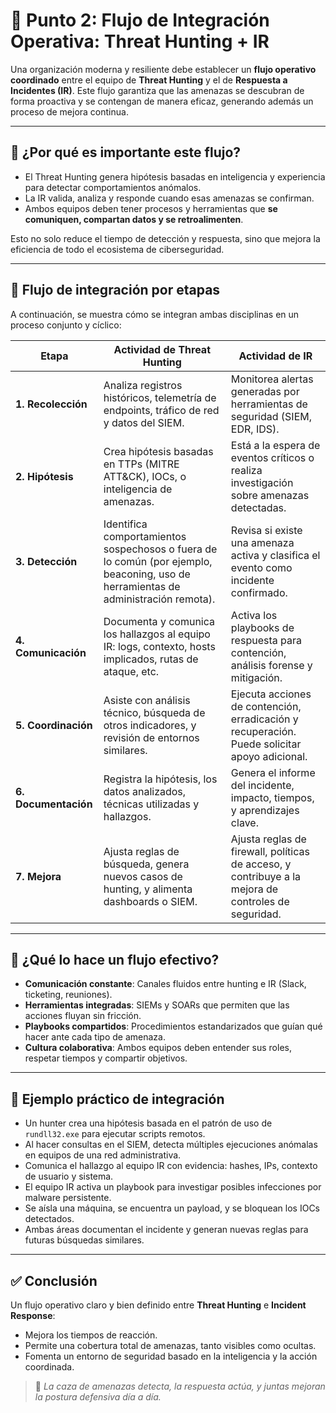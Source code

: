 # 🧠 Punto 2: Flujo de Integración Operativa: Threat Hunting + IR

Una organización moderna y resiliente debe establecer un **flujo operativo coordinado** entre el equipo de **Threat Hunting** y el de **Respuesta a Incidentes (IR)**. Este flujo garantiza que las amenazas se descubran de forma proactiva y se contengan de manera eficaz, generando además un proceso de mejora continua.

---

## 🧩 ¿Por qué es importante este flujo?

- El Threat Hunting genera hipótesis basadas en inteligencia y experiencia para detectar comportamientos anómalos.
- La IR valida, analiza y responde cuando esas amenazas se confirman.
- Ambos equipos deben tener procesos y herramientas que **se comuniquen, compartan datos y se retroalimenten**.

Esto no solo reduce el tiempo de detección y respuesta, sino que mejora la eficiencia de todo el ecosistema de ciberseguridad.

---

## 🔄 Flujo de integración por etapas

A continuación, se muestra cómo se integran ambas disciplinas en un proceso conjunto y cíclico:

| Etapa | Actividad de Threat Hunting | Actividad de IR |
|-------|------------------------------|------------------|
| **1. Recolección** | Analiza registros históricos, telemetría de endpoints, tráfico de red y datos del SIEM. | Monitorea alertas generadas por herramientas de seguridad (SIEM, EDR, IDS). |
| **2. Hipótesis** | Crea hipótesis basadas en TTPs (MITRE ATT&CK), IOCs, o inteligencia de amenazas. | Está a la espera de eventos críticos o realiza investigación sobre amenazas detectadas. |
| **3. Detección** | Identifica comportamientos sospechosos o fuera de lo común (por ejemplo, beaconing, uso de herramientas de administración remota). | Revisa si existe una amenaza activa y clasifica el evento como incidente confirmado. |
| **4. Comunicación** | Documenta y comunica los hallazgos al equipo IR: logs, contexto, hosts implicados, rutas de ataque, etc. | Activa los playbooks de respuesta para contención, análisis forense y mitigación. |
| **5. Coordinación** | Asiste con análisis técnico, búsqueda de otros indicadores, y revisión de entornos similares. | Ejecuta acciones de contención, erradicación y recuperación. Puede solicitar apoyo adicional. |
| **6. Documentación** | Registra la hipótesis, los datos analizados, técnicas utilizadas y hallazgos. | Genera el informe del incidente, impacto, tiempos, y aprendizajes clave. |
| **7. Mejora** | Ajusta reglas de búsqueda, genera nuevos casos de hunting, y alimenta dashboards o SIEM. | Ajusta reglas de firewall, políticas de acceso, y contribuye a la mejora de controles de seguridad. |

---

## 🧠 ¿Qué lo hace un flujo efectivo?

- **Comunicación constante**: Canales fluidos entre hunting e IR (Slack, ticketing, reuniones).
- **Herramientas integradas**: SIEMs y SOARs que permiten que las acciones fluyan sin fricción.
- **Playbooks compartidos**: Procedimientos estandarizados que guían qué hacer ante cada tipo de amenaza.
- **Cultura colaborativa**: Ambos equipos deben entender sus roles, respetar tiempos y compartir objetivos.

---

## 🧪 Ejemplo práctico de integración

- Un hunter crea una hipótesis basada en el patrón de uso de `rundll32.exe` para ejecutar scripts remotos.
- Al hacer consultas en el SIEM, detecta múltiples ejecuciones anómalas en equipos de una red administrativa.
- Comunica el hallazgo al equipo IR con evidencia: hashes, IPs, contexto de usuario y sistema.
- El equipo IR activa un playbook para investigar posibles infecciones por malware persistente.
- Se aísla una máquina, se encuentra un payload, y se bloquean los IOCs detectados.
- Ambas áreas documentan el incidente y generan nuevas reglas para futuras búsquedas similares.

---

## ✅ Conclusión

Un flujo operativo claro y bien definido entre **Threat Hunting** e **Incident Response**:
- Mejora los tiempos de reacción.
- Permite una cobertura total de amenazas, tanto visibles como ocultas.
- Fomenta un entorno de seguridad basado en la inteligencia y la acción coordinada.

> 🔄 *La caza de amenazas detecta, la respuesta actúa, y juntas mejoran la postura defensiva día a día.*




